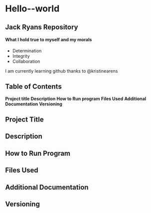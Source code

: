 # Hello--world
## Jack Ryans Repository 
#### What I hold true to myself and my morals
- Determination
- Integrity
- Collaboration

I am currently learning github thanks to @kristinearens

## Table of Contents
**Project title**
**Description**
**How to Run program**
**Files Used**
**Additional Documentation**
**Versioning**

## Project Title

## Description

## How to Run Program

## Files Used

## Additional Documentation

## Versioning


